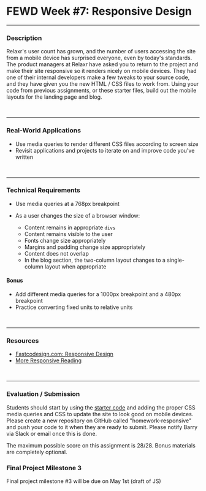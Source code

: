 # FEWD Week #7: Responsive Design

---


### Description 


Relaxr's user count has grown, and the number of users accessing the site from a mobile device has surprised everyone, even by today's standards. The product managers at Relaxr have asked you to return to the project and make their site responsive so it renders nicely on mobile devices. They had one of their internal developers make a few tweaks to your source code, and they have given you the new HTML / CSS files to work from. Using your code from previous assignments, or these starter files, build out the mobile layouts for the landing page and blog.

<br>

---


### Real-World Applications

- Use media queries to render different CSS files according to screen size
- Revisit applications and projects to iterate on and improve code you've written 


<br>

---


### Technical Requirements 

- Use media queries at a 768px breakpoint
- As a user changes the size of a browser window:

  - Content remains in appropriate ```divs```
  - Content remains visible to the user 
  - Fonts change size appropriately 
  - Margins and padding change size appropriately 
  - Content does not overlap 
  - In the blog section, the two-column layout changes to a single-column layout when appropriate 

#### Bonus

- Add different media queries for a 1000px breakpoint and a 480px breakpoint
- Practice converting fixed units to relative units 

<br>

---

### Resources


- [Fastcodesign.com: Responsive Design](http://www.fastcodesign.com/3038367/9-gifs-that-explain-responsive-design-brilliantly)
- [More Responsive Reading](http://bradfrost.github.io/this-is-responsive/)


<br>

---

### Evaluation / Submission

Students should start by using the [starter code](starter_code/) and adding the proper CSS media queries and CSS to update the site to look good on mobile devices. Please create a new repository on GitHub called "homework-responsive" and push your code to it when they are ready to submit. Please notify Barry via Slack or email once this is done. 

The maximum possible score on this assignment is 28/28. Bonus materials are completely optional.

### Final Project Milestone 3

Final project milestone #3 will be due on May 1st (draft of JS)
